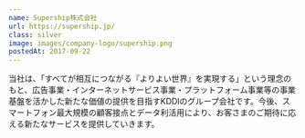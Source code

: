 ```yaml
---
name: Supership株式会社
url: https://supership.jp/
class: silver
image: images/company-logo/supership.png
postedAt: 2017-09-22
---
```


当社は、「すべてが相互につながる『よりよい世界』を実現する」という理念のもと、広告事業・インターネットサービス事業・プラットフォーム事業等の事業基盤を活かした新たな価値の提供を目指すKDDIのグループ会社です。今後、スマートフォン最大規模の顧客接点とデータ利活用により、お客さまのご期待に応える新たなサービスを提供していきます。
